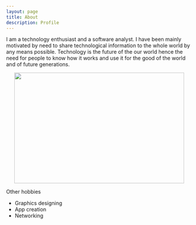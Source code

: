 ```yaml
---
layout: page
title: About
description: Profile
---
```


I am a technology enthusiast and a software analyst. I have been mainly motivated by need to share technological information to the whole world by any means possible. Technology is the future of the our world hence the need for people to know how it works and use it for the good of the world and of future generations.

<p align="center">
<img width="460" height="300" src="https://i.stack.imgur.com/Bf18W.png/460/300">
</p>

Other hobbies

- Graphics designing
- App creation
- Networking
